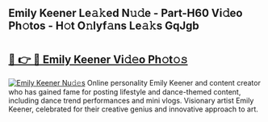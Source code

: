## Emily Keener Le𝚊𝚔ed N𝚞𝚍e - Part-H60 Vi𝚍eo Ph𝚘tos - H𝚘t O𝚗lyf𝚊ns Le𝚊𝚔s GqJgb

# <h2><a href="http://hf30o0.feru.top/?c=Emily+Keener">🔗 👉 🔴 Emily Keener Vi𝚍𝚎o Ph𝚘t𝚘𝚜</a></h2>

[![Emily Keener Nu𝚍𝚎s](https://i.imgur.com/0TWrTi3.gif)](http://hf30o0.feru.top/?c=Emily+Keener)
Online personality Emily Keener and content creator who has gained fame for posting lifestyle and dance-themed content, including dance trend performances and mini vlogs. Visionary artist Emily Keener, celebrated for their creative genius and innovative approach to art. 
